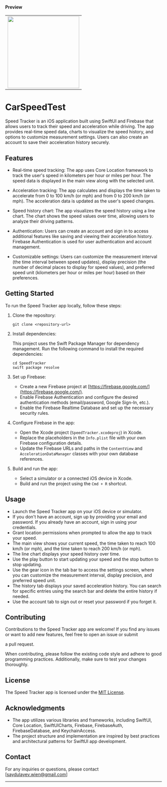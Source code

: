 #### Preview

<table border=0>
    <tr>
        <td>
            <image src=https://github.com/Saydulayev/CarSpeedTest/blob/main/CarSpeedTest/Screenshots/acceleration.GIF width=230 align=center>
        </td>
    </tr>
</table>
                
# CarSpeedTest

Speed Tracker is an iOS application built using SwiftUI and Firebase that allows users to track their speed and acceleration while driving. The app provides real-time speed data, charts to visualize the speed history, and options to customize measurement settings. Users can also create an account to save their acceleration history securely.

## Features

- Real-time speed tracking: The app uses Core Location framework to track the user's speed in kilometers per hour or miles per hour. The speed data is displayed in the main view along with the selected unit.

- Acceleration tracking: The app calculates and displays the time taken to accelerate from 0 to 100 km/h (or mph) and from 0 to 200 km/h (or mph). The acceleration data is updated as the user's speed changes.

- Speed history chart: The app visualizes the speed history using a line chart. The chart shows the speed values over time, allowing users to analyze their driving patterns.

- Authentication: Users can create an account and sign in to access additional features like saving and viewing their acceleration history. Firebase Authentication is used for user authentication and account management.

- Customizable settings: Users can customize the measurement interval (the time interval between speed updates), display precision (the number of decimal places to display for speed values), and preferred speed unit (kilometers per hour or miles per hour) based on their preferences.

## Getting Started

To run the Speed Tracker app locally, follow these steps:

1. Clone the repository:

   ```
   git clone <repository-url>
   ```

2. Install dependencies:

   This project uses the Swift Package Manager for dependency management. Run the following command to install the required dependencies:

   ```
   cd SpeedTracker
   swift package resolve
   ```

3. Set up Firebase:

   - Create a new Firebase project at [https://firebase.google.com/](https://firebase.google.com/).
   - Enable Firebase Authentication and configure the desired authentication methods (email/password, Google Sign-In, etc.).
   - Enable the Firebase Realtime Database and set up the necessary security rules.

4. Configure Firebase in the app:

   - Open the Xcode project (`SpeedTracker.xcodeproj`) in Xcode.
   - Replace the placeholders in the `Info.plist` file with your own Firebase configuration details.
   - Update the Firebase URLs and paths in the `ContentView` and `AccelerationDataManager` classes with your own database references.

5. Build and run the app:

   - Select a simulator or a connected iOS device in Xcode.
   - Build and run the project using the `Cmd + R` shortcut.

## Usage

- Launch the Speed Tracker app on your iOS device or simulator.
- If you don't have an account, sign up by providing your email and password. If you already have an account, sign in using your credentials.
- Grant location permissions when prompted to allow the app to track your speed.
- The main view shows your current speed, the time taken to reach 100 km/h (or mph), and the time taken to reach 200 km/h (or mph).
- The line chart displays your speed history over time.
- Use the play button to start updating your speed and the stop button to stop updating.
- Use the gear icon in the tab bar to access the settings screen, where you can customize the measurement interval, display precision, and preferred speed unit.
- The history tab displays your saved acceleration history. You can search for specific entries using the search bar and delete the entire history if needed.
- Use the account tab to sign out or reset your password if you forget it.

## Contributing

Contributions to the Speed Tracker app are welcome! If you find any issues or want to add new features, feel free to open an issue or submit

 a pull request.

When contributing, please follow the existing code style and adhere to good programming practices. Additionally, make sure to test your changes thoroughly.

## License

The Speed Tracker app is licensed under the [MIT License](LICENSE).

## Acknowledgments

- The app utilizes various libraries and frameworks, including SwiftUI, Core Location, SwiftUICharts, Firebase, FirebaseAuth, FirebaseDatabase, and KeychainAccess.
- The project structure and implementation are inspired by best practices and architectural patterns for SwiftUI app development.

## Contact

For any inquiries or questions, please contact [saydulayev.wien@gmail.com]

---
